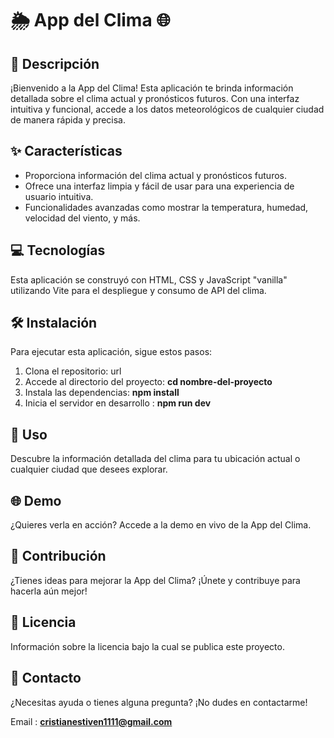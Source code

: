# 🌦️ App del Clima 🌐

## 📝 Descripción

¡Bienvenido a la App del Clima! Esta aplicación te brinda información detallada sobre el clima actual y pronósticos futuros. Con una interfaz intuitiva y funcional, accede a los datos meteorológicos de cualquier ciudad de manera rápida y precisa.

## ✨ Características

* Proporciona información del clima actual y pronósticos futuros.
* Ofrece una interfaz limpia y fácil de usar para una experiencia de usuario intuitiva.
* Funcionalidades avanzadas como mostrar la temperatura, humedad, velocidad del viento, y más.

## 💻 Tecnologías

Esta aplicación se construyó con HTML, CSS y JavaScript "vanilla" utilizando Vite para el despliegue y consumo de API del clima.

## 🛠️ Instalación

Para ejecutar esta aplicación, sigue estos pasos:

1. Clona el repositorio: url
2. Accede al directorio del proyecto: **cd nombre-del-proyecto**
3. Instala las dependencias: **npm install**
4. Inicia el servidor en desarrollo : **npm run dev**

## 🚀 Uso

Descubre la información detallada del clima para tu ubicación actual o cualquier ciudad que desees explorar.

## 🌐 Demo

¿Quieres verla en acción? Accede a la demo en vivo de la App del Clima.

## 🤝 Contribución

¿Tienes ideas para mejorar la App del Clima? ¡Únete y contribuye para hacerla aún mejor!

## 📄 Licencia

Información sobre la licencia bajo la cual se publica este proyecto.

## 📧 Contacto

¿Necesitas ayuda o tienes alguna pregunta? ¡No dudes en contactarme!

Email : **cristianestiven1111@gmail.com**
